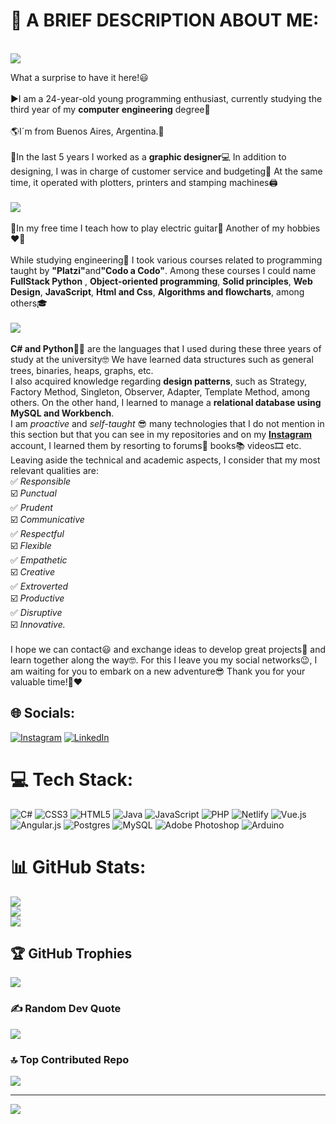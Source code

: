 # 👀 A BRIEF DESCRIPTION ABOUT ME:

<br>
<img src="https://imgur.com/Se13aeK.png">
<br>

What a surprise to have it here!😃<br><br>▶️I am a 24-year-old young programming enthusiast, currently studying the third year of my <strong>computer engineering</strong> degree📕<br><br>🌎I´m from Buenos Aires, Argentina.💙<br><br>📅In the last 5 years I worked as a <strong>graphic designer</strong>💻 In addition to designing, I was in charge of customer service and budgeting🤝 At the same time, it operated with plotters, printers and stamping machines🖨️<br><br><img src="https://imgur.com/v7mWOJ9.png"><br><br>🔗In my free time I teach how to play electric guitar🎸 Another of my hobbies❤️‍🔥<br><br>While studying engineering💪 I took various courses related to programming taught by <strong>"Platzi"</strong>and<strong>"Codo a Codo"</strong>. Among these courses I could name <strong>FullStack Python</strong> , <strong>Object-oriented programming</strong>, <strong>Solid principles</strong>, <strong>Web Design</strong>, <strong>JavaScript</strong>, <strong>Html and Css</strong>, <strong>Algorithms and flowcharts</strong>, among others🎓<br><br><img src="https://imgur.com/1cbt6kk.png"><br><br>**C# and Python**👩‍💻 are the languages that I used during these three years of study at the university🤓 We have learned data structures such as general trees, binaries, heaps, graphs, etc.<br>I also acquired knowledge regarding **design patterns**, such as Strategy, Factory Method, Singleton, Observer, Adapter, Template Method, among others. On the other hand, I learned to manage a **relational database using MySQL and Workbench**.<br>I am *proactive* and *self-taught* 😎 many technologies that I do not mention in this section but that you can see in my repositories and on my **<a href="https://www.instagram.com/maty.dev/">Instagram</a>** account, I learned them by resorting to forums📝 books📚 videos🎞️ etc.
Leaving aside the technical and academic aspects, I consider that my most relevant qualities are: <br>✅ *Responsible*<br>☑️ *Punctual*<br>✅ *Prudent* <br>☑️ *Communicative*<br>✅ *Respectful*<br>☑️ *Flexible*<br>✅ *Empathetic*<br>☑️ *Creative*<br>✅ *Extroverted*<br>☑️ *Productive*<br>✅ *Disruptive* <br>☑️ *Innovative.*<br><br>I hope we can contact😃 and exchange ideas to develop great projects💪 and learn together along the way🤓. For this I leave you my social networks😉, I am waiting for you to embark on a new adventure😎
Thank you for your valuable time!🙂❤️‍

## 🌐 Socials:
[![Instagram](https://img.shields.io/badge/Instagram-%23E4405F.svg?logo=Instagram&logoColor=white)](https://instagram.com/https://www.instagram.com/maty.dev/) [![LinkedIn](https://img.shields.io/badge/LinkedIn-%230077B5.svg?logo=linkedin&logoColor=white)](https://linkedin.com/in/https://www.linkedin.com/in/mathiasdeveloper/) 

# 💻 Tech Stack:
![C#](https://img.shields.io/badge/c%23-%23239120.svg?style=for-the-badge&logo=csharp&logoColor=white) ![CSS3](https://img.shields.io/badge/css3-%231572B6.svg?style=for-the-badge&logo=css3&logoColor=white) ![HTML5](https://img.shields.io/badge/html5-%23E34F26.svg?style=for-the-badge&logo=html5&logoColor=white) ![Java](https://img.shields.io/badge/java-%23ED8B00.svg?style=for-the-badge&logo=openjdk&logoColor=white) ![JavaScript](https://img.shields.io/badge/javascript-%23323330.svg?style=for-the-badge&logo=javascript&logoColor=%23F7DF1E) ![PHP](https://img.shields.io/badge/php-%23777BB4.svg?style=for-the-badge&logo=php&logoColor=white) ![Netlify](https://img.shields.io/badge/netlify-%23000000.svg?style=for-the-badge&logo=netlify&logoColor=#00C7B7) ![Vue.js](https://img.shields.io/badge/vue.js-%2335495e.svg?style=for-the-badge&logo=vuedotjs&logoColor=%234FC08D) ![Angular.js](https://img.shields.io/badge/angular.js-%23E23237.svg?style=for-the-badge&logo=angularjs&logoColor=white) ![Postgres](https://img.shields.io/badge/postgres-%23316192.svg?style=for-the-badge&logo=postgresql&logoColor=white) ![MySQL](https://img.shields.io/badge/mysql-%2300000f.svg?style=for-the-badge&logo=mysql&logoColor=white) ![Adobe Photoshop](https://img.shields.io/badge/adobe%20photoshop-%2331A8FF.svg?style=for-the-badge&logo=adobe%20photoshop&logoColor=white) ![Arduino](https://img.shields.io/badge/-Arduino-00979D?style=for-the-badge&logo=Arduino&logoColor=white)
# 📊 GitHub Stats:
![](https://github-readme-stats.vercel.app/api?username=mathiascabrera&theme=highcontrast&hide_border=false&include_all_commits=true&count_private=true)<br/>
![](https://github-readme-streak-stats.herokuapp.com/?user=mathiascabrera&theme=highcontrast&hide_border=false)<br/>
![](https://github-readme-stats.vercel.app/api/top-langs/?username=mathiascabrera&theme=highcontrast&hide_border=false&include_all_commits=true&count_private=true&layout=compact)

## 🏆 GitHub Trophies
![](https://github-profile-trophy.vercel.app/?username=mathiascabrera&theme=darkhub&no-frame=false&no-bg=true&margin-w=4)

### ✍️ Random Dev Quote
![](https://quotes-github-readme.vercel.app/api?type=horizontal&theme=radical)

### 🔝 Top Contributed Repo
![](https://github-contributor-stats.vercel.app/api?username=mathiascabrera&limit=5&theme=chalk&combine_all_yearly_contributions=true)

---
[![](https://visitcount.itsvg.in/api?id=mathiascabrera&icon=2&color=1)](https://visitcount.itsvg.in)

<!-- Proudly created with GPRM ( https://gprm.itsvg.in ) -->
